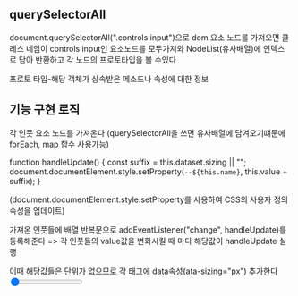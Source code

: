 ## querySelectorAll

document.querySelectorAll(".controls input")으로 dom 요소 노드를 가져오면
클레스 네임이 controls input인 요소노드를 모두가져와 NodeList(유사배열)에
인덱스로 담아 반환하고 각 노드의 프로토타입을 볼 수있다

프로토 타입-해당 객체가 상속받은 메소드나 속성에 대한 정보

## 기능 구현 로직

각 인풋 요소 노드를 가져온다
(querySelectorAll을 쓰면 유사배열에 담겨오기떄문에 forEach, map 함수 사용가능)

function handleUpdate() {
const suffix = this.dataset.sizing || "";
document.documentElement.style.setProperty(`--${this.name}`, this.value + suffix);
}

(document.documentElement.style.setProperty를 사용하여 CSS의 사용자 정의 속성을 업데이트)

가져온 인풋들에 배열 반복문으로 addEventListener("change", handleUpdate)를 등록해준다
=> 각 인풋들의 value값을 변화시킬 때 마다 해당값이 handleUpdate 실행

이때 해당값들은 단위가 없으므로 각 태그에 data속성(ata-sizing="px") 추가한다
<input id="spacing" type="range" name="spacing" min="10" max="200" value="10" data-sizing="px" />
